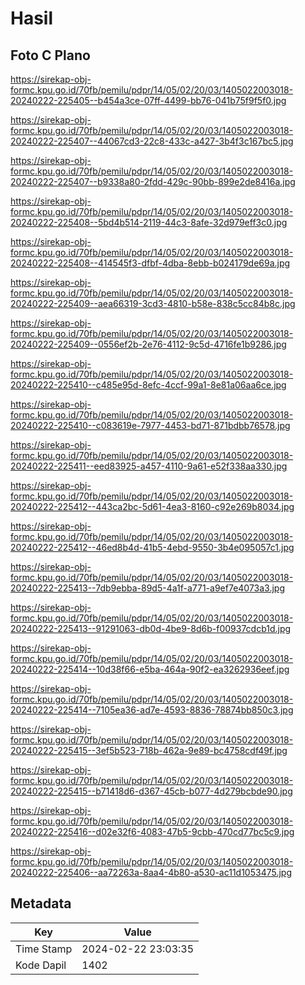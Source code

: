 # Hasil

## Foto C Plano

https://sirekap-obj-formc.kpu.go.id/70fb/pemilu/pdpr/14/05/02/20/03/1405022003018-20240222-225405--b454a3ce-07ff-4499-bb76-041b75f9f5f0.jpg

https://sirekap-obj-formc.kpu.go.id/70fb/pemilu/pdpr/14/05/02/20/03/1405022003018-20240222-225407--44067cd3-22c8-433c-a427-3b4f3c167bc5.jpg

https://sirekap-obj-formc.kpu.go.id/70fb/pemilu/pdpr/14/05/02/20/03/1405022003018-20240222-225407--b9338a80-2fdd-429c-90bb-899e2de8416a.jpg

https://sirekap-obj-formc.kpu.go.id/70fb/pemilu/pdpr/14/05/02/20/03/1405022003018-20240222-225408--5bd4b514-2119-44c3-8afe-32d979eff3c0.jpg

https://sirekap-obj-formc.kpu.go.id/70fb/pemilu/pdpr/14/05/02/20/03/1405022003018-20240222-225408--414545f3-dfbf-4dba-8ebb-b024179de69a.jpg

https://sirekap-obj-formc.kpu.go.id/70fb/pemilu/pdpr/14/05/02/20/03/1405022003018-20240222-225409--aea66319-3cd3-4810-b58e-838c5cc84b8c.jpg

https://sirekap-obj-formc.kpu.go.id/70fb/pemilu/pdpr/14/05/02/20/03/1405022003018-20240222-225409--0556ef2b-2e76-4112-9c5d-4716fe1b9286.jpg

https://sirekap-obj-formc.kpu.go.id/70fb/pemilu/pdpr/14/05/02/20/03/1405022003018-20240222-225410--c485e95d-8efc-4ccf-99a1-8e81a06aa6ce.jpg

https://sirekap-obj-formc.kpu.go.id/70fb/pemilu/pdpr/14/05/02/20/03/1405022003018-20240222-225410--c083619e-7977-4453-bd71-871bdbb76578.jpg

https://sirekap-obj-formc.kpu.go.id/70fb/pemilu/pdpr/14/05/02/20/03/1405022003018-20240222-225411--eed83925-a457-4110-9a61-e52f338aa330.jpg

https://sirekap-obj-formc.kpu.go.id/70fb/pemilu/pdpr/14/05/02/20/03/1405022003018-20240222-225412--443ca2bc-5d61-4ea3-8160-c92e269b8034.jpg

https://sirekap-obj-formc.kpu.go.id/70fb/pemilu/pdpr/14/05/02/20/03/1405022003018-20240222-225412--46ed8b4d-41b5-4ebd-9550-3b4e095057c1.jpg

https://sirekap-obj-formc.kpu.go.id/70fb/pemilu/pdpr/14/05/02/20/03/1405022003018-20240222-225413--7db9ebba-89d5-4a1f-a771-a9ef7e4073a3.jpg

https://sirekap-obj-formc.kpu.go.id/70fb/pemilu/pdpr/14/05/02/20/03/1405022003018-20240222-225413--91291063-db0d-4be9-8d6b-f00937cdcb1d.jpg

https://sirekap-obj-formc.kpu.go.id/70fb/pemilu/pdpr/14/05/02/20/03/1405022003018-20240222-225414--10d38f66-e5ba-464a-90f2-ea3262936eef.jpg

https://sirekap-obj-formc.kpu.go.id/70fb/pemilu/pdpr/14/05/02/20/03/1405022003018-20240222-225414--7105ea36-ad7e-4593-8836-78874bb850c3.jpg

https://sirekap-obj-formc.kpu.go.id/70fb/pemilu/pdpr/14/05/02/20/03/1405022003018-20240222-225415--3ef5b523-718b-462a-9e89-bc4758cdf49f.jpg

https://sirekap-obj-formc.kpu.go.id/70fb/pemilu/pdpr/14/05/02/20/03/1405022003018-20240222-225415--b71418d6-d367-45cb-b077-4d279bcbde90.jpg

https://sirekap-obj-formc.kpu.go.id/70fb/pemilu/pdpr/14/05/02/20/03/1405022003018-20240222-225416--d02e32f6-4083-47b5-9cbb-470cd77bc5c9.jpg

https://sirekap-obj-formc.kpu.go.id/70fb/pemilu/pdpr/14/05/02/20/03/1405022003018-20240222-225406--aa72263a-8aa4-4b80-a530-ac11d1053475.jpg


## Metadata

| Key        | Value               |
| ---------- | ------------------- |
| Time Stamp | 2024-02-22 23:03:35 |
| Kode Dapil | 1402                |



